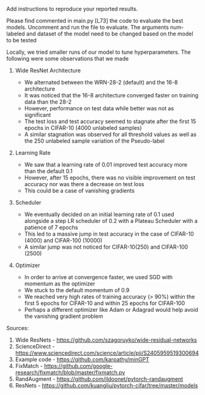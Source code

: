 Add instructions to reproduce your reported results.

Please find commented in main.py [L73] the code to evaluate the best models. Uncomment and run the file to evaluate.
The arguments num-labeled and dataset of the model need to be changed based on the model to be tested

Locally, we tried smaller runs of our model to tune hyperparameters. The following were some observations that we made

1. Wide ResNet Architecture
    - We alternated between the WRN-28-2 (default) and the 16-8 architecture
    - It was noticed that the 16-8 architecture converged faster on training data than the 28-2
    - However, performance on test data while better was not as significant
    - The test loss and test accuracy seemed to stagnate after the first 15 epochs in CIFAR-10 (4000 unlabeled samples)
    - A similar stagnation was observed for all threshold values as well as the 250 unlabeled sample variation of the Pseudo-label

2. Learning Rate
    - We saw that a learning rate of 0.01 improved test accuracy more than the default 0.1
    - However, after 15 epochs, there was no visible improvement on test accuracy nor was there a decrease on test loss
    - This could be a case of vanishing gradients
 
3. Scheduler
    - We eventually decided on an initial learning rate of 0.1 used alongside a step LR scheduler of 0.2 with a Plateau Scheduler with a patience of 7 epochs
    - This led to a massive jump in test accuracy in the case of CIFAR-10 (4000) and CIFAR-100 (10000)
    - A similar jump was not noticed for CIFAR-10(250) and CIFAR-100 (2500)

4. Optimizer
    - In order to arrive at convergence faster, we used SGD with momentum as the optimizer
    - We stuck to the default momentum of 0.9
    - We reached very high rates of training accuracy (> 90%) within the first 5 epochs for CIFAR-10 and within 25 epochs for CIFAR-100
    - Perhaps a different optimizer like Adam or Adagrad would help avoid the vanishing gradient problem

Sources:
1. Wide ResNets - https://github.com/szagoruyko/wide-residual-networks
2. ScienceDirect - https://www.sciencedirect.com/science/article/pii/S2405959519300694
3. Example code - https://github.com/karpathy/minGPT
4. FixMatch - https://github.com/google-research/fixmatch/blob/master/fixmatch.py
5. RandAugment - https://github.com/ildoonet/pytorch-randaugment
6. ResNets - https://github.com/kuangliu/pytorch-cifar/tree/master/models

